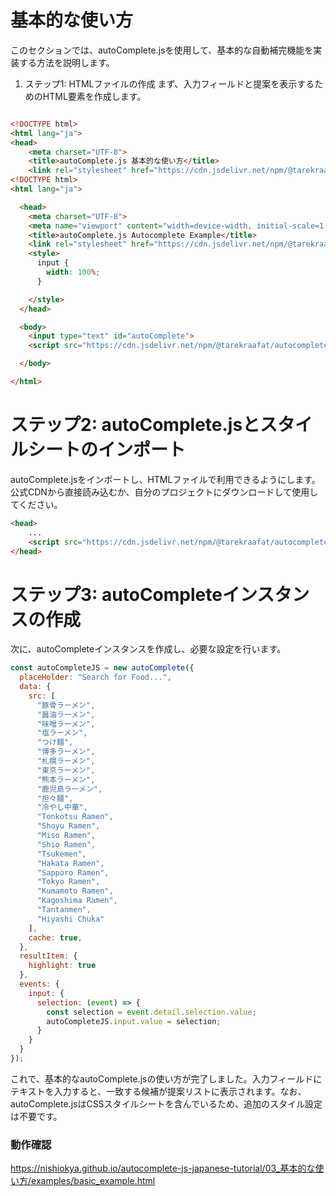 # 基本的な使い方
このセクションでは、autoComplete.jsを使用して、基本的な自動補完機能を実装する方法を説明します。

1. ステップ1: HTMLファイルの作成
まず、入力フィールドと提案を表示するためのHTML要素を作成します。

```html

<!DOCTYPE html>
<html lang="ja">
<head>
    <meta charset="UTF-8">
    <title>autoComplete.js 基本的な使い方</title>
    <link rel="stylesheet" href="https://cdn.jsdelivr.net/npm/@tarekraafat/autocomplete.js@10.2.7/dist/css/autoComplete.min.css">
<!DOCTYPE html>
<html lang="ja">

  <head>
    <meta charset="UTF-8">
    <meta name="viewport" content="width=device-width, initial-scale=1.0">
    <title>autoComplete.js Autocomplete Example</title>
    <link rel="stylesheet" href="https://cdn.jsdelivr.net/npm/@tarekraafat/autocomplete.js@10.2.3/dist/css/autoComplete.min.css">
    <style>
      input {
        width: 100%;
      }

    </style>
  </head>

  <body>
    <input type="text" id="autoComplete">
    <script src="https://cdn.jsdelivr.net/npm/@tarekraafat/autocomplete.js@10.2.7/dist/autoComplete.min.js"></script>

  </body>

</html>

```

# ステップ2: autoComplete.jsとスタイルシートのインポート

autoComplete.jsをインポートし、HTMLファイルで利用できるようにします。公式CDNから直接読み込むか、自分のプロジェクトにダウンロードして使用してください。




```html
<head>
    ...
    <script src="https://cdn.jsdelivr.net/npm/@tarekraafat/autocomplete.js@10.2.7/dist/autoComplete.min.js"></script>
</head>
```

# ステップ3: autoCompleteインスタンスの作成
次に、autoCompleteインスタンスを作成し、必要な設定を行います。

```javascript
const autoCompleteJS = new autoComplete({
  placeHolder: "Search for Food...",
  data: {
    src: [
      "豚骨ラーメン",
      "醤油ラーメン",
      "味噌ラーメン",
      "塩ラーメン",
      "つけ麺",
      "博多ラーメン",
      "札幌ラーメン",
      "東京ラーメン",
      "熊本ラーメン",
      "鹿児島ラーメン",
      "担々麺",
      "冷やし中華",
      "Tonkotsu Ramen",
      "Shoyu Ramen",
      "Miso Ramen",
      "Shio Ramen",
      "Tsukemen",
      "Hakata Ramen",
      "Sapporo Ramen",
      "Tokyo Ramen",
      "Kumamoto Ramen",
      "Kagoshima Ramen",
      "Tantanmen",
      "Hiyashi Chuka"
    ],
    cache: true,
  },
  resultItem: {
    highlight: true
  },
  events: {
    input: {
      selection: (event) => {
        const selection = event.detail.selection.value;
        autoCompleteJS.input.value = selection;
      }
    }
  }
});
```
これで、基本的なautoComplete.jsの使い方が完了しました。入力フィールドにテキストを入力すると、一致する候補が提案リストに表示されます。なお、autoComplete.jsはCSSスタイルシートを含んでいるため、追加のスタイル設定は不要です。


### 動作確認
https://nishiokya.github.io/autocomplete-js-japanese-tutorial/03_基本的な使い方/examples/basic_example.html